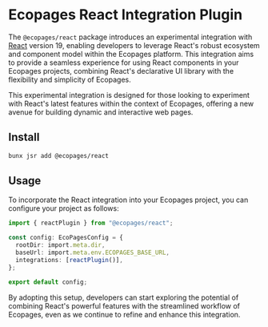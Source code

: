 # Ecopages React Integration Plugin

The `@ecopages/react` package introduces an experimental integration with [React](https://reactjs.org/) version 19, enabling developers to leverage React's robust ecosystem and component model within the Ecopages platform. This integration aims to provide a seamless experience for using React components in your Ecopages projects, combining React's declarative UI library with the flexibility and simplicity of Ecopages.

This experimental integration is designed for those looking to experiment with React's latest features within the context of Ecopages, offering a new avenue for building dynamic and interactive web pages.

## Install

```bash
bunx jsr add @ecopages/react
```

## Usage

To incorporate the React integration into your Ecopages project, you can configure your project as follows:

```ts
import { reactPlugin } from "@ecopages/react";

const config: EcoPagesConfig = {
  rootDir: import.meta.dir,
  baseUrl: import.meta.env.ECOPAGES_BASE_URL,
  integrations: [reactPlugin()],
};

export default config;
```

By adopting this setup, developers can start exploring the potential of combining React's powerful features with the streamlined workflow of Ecopages, even as we continue to refine and enhance this integration.
